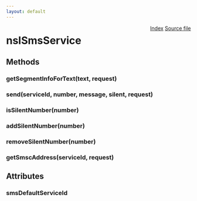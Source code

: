 ```yaml
---
layout: default
---
```

<div class='links' style='float:right'><a href="../index.html">Index</a>
<a href="http://dxr.mozilla.org/mozilla-central/source/dom/mobilemessage/interfaces/nsISmsService.idl">Source file</a>
</div>

# nsISmsService #

## Methods ##

### getSegmentInfoForText(text, request) ###

### send(serviceId, number, message, silent, request) ###

### isSilentNumber(number) ###

### addSilentNumber(number) ###

### removeSilentNumber(number) ###

### getSmscAddress(serviceId, request) ###

## Attributes ##

### smsDefaultServiceId ###
